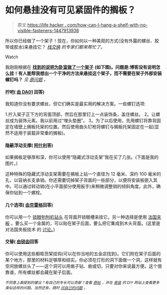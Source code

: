 # 如何悬挂没有可见紧固件的搁板？

> 原文:[https://life hacker . com/how-can-I-hang-a-shelf-with-no-visible-fasteners-1447913936](https://lifehacker.com/how-can-i-hang-a-shelf-with-no-visible-fasteners-1447913936)

所以你已经做了一个架子！现在，你如何以一种美观的方式(没有外露的螺丝、胶带或胶水)来悬挂它？ [*栈交换*](http://diy.stackexchange.com?utm_source=lifehacker&utm_medium=syndication&utm_content=89&utm_campaign=crowdhacker) *的专家们都来帮忙了。*

Watch

我刚刚根据在 [**找到的说明为卧室做了一个架子**](http://robin-happyathome.blogspot.com/2010/06/headboard-shelf-tutorial.html) **(如下图)。问题是:博客没有说明怎么挂！有人能帮我想出一个干净的方法来悬挂这个架子，而不需要在架子外部安装螺钉吗？** *见* [*原问题*](http://diy.stackexchange.com/q/27873/13026?utm_source=lifehacker&utm_medium=syndication&utm_content=89&utm_campaign=crowdhacker) *。*

#### 拧吧( [由 DA01](http://diy.stackexchange.com/a/27880/1209?utm_source=lifehacker&utm_medium=syndication&utm_content=89&utm_campaign=crowdhacker) 回答)

我知道你没有要求螺丝，但它们确实是最实用的解决方案。一些螺钉选项:

1.拧入架子正下方的背面顶部，然后在那里钉上一点装饰条，盖住螺丝。
2。让螺丝成为装饰元素。我以前用过“埋头垫圈”。
3。为了以后使用，先用螺钉将靠背固定在墙壁上搁板托架的位置。然后使用曲头钉枪将螺钉与搁板托架固定在一起(显然不适用于装载非常重的搁板)。

#### 隐蔽浮动支撑( [阿什利](http://diy.stackexchange.com/a/27903/13030?utm_source=lifehacker&utm_medium=syndication&utm_content=89&utm_campaign=crowdhacker)答)

如果搁板足够厚和深，你可以使用“隐藏式浮动支架”我在买了几张。(下面是我的图片。)

这种特殊的隐藏式浮动支架需要在搁板上钻一个直径为 12 毫米、深约 100 毫米的孔，以容纳长支承销。你还需要切掉架子背面的一些部分，以便将安装板嵌入其中。可以通过转动销(在小平面部分使用扳手)来稍微调整销的倾斜角度。此外，确保你钻到一个螺栓。

#### 几个选项( [由克雷格](http://diy.stackexchange.com/a/27875/360?utm_source=lifehacker&utm_medium=syndication&utm_content=89&utm_campaign=crowdhacker)回答)

你可以用一个 [锁眼刳刨机钻头](http://www.rockler.com/product.cfm?page=2139) 在背面开锁眼槽来挂它。另一种选择是使用 [法国夹板](https://www.google.com/search?q=french+cleat) 。要么买一个金属的，可以贴在架子后面，要么把它集成到木头背面。(这里是对法国夹板技术 的 [讨论。)](http://forums.finewoodworking.com/fine-woodworking-knots/new-woodworking/french-cleat-fireplace-mantel-shelf)

#### 交替( [由锐齿](http://diy.stackexchange.com/a/27953/807?utm_source=lifehacker&utm_medium=syndication&utm_content=89&utm_campaign=crowdhacker)回答

你可以使用这些橱柜货架挂钩(可以在你当地的五金店找到)。它们附在架子后面的某个地方，那里的材料足够厚和结实。你必须在灯形的洞下面做一个洞，这样就有空间放螺丝头了——这个洞可以用凿子钻、凿或切，只要对你来说最方便。这个很靠谱，所有螺丝都会藏在架子后面。

<small>*不同意上面提到的建议？有自己的专长可以贡献？查看*</small> [<small>*原帖*</small>](http://diy.stackexchange.com/q/27873/13026?utm_source=lifehacker&utm_medium=syndication&utm_content=89&utm_campaign=crowdhacker) <small>*，并在*</small> [<small>*家装*</small>](http://cooking.stackexchange.com?utm_source=lifehacker&utm_medium=syndication&utm_content=89&utm_campaign=crowdhacker) <small>*的 DIY 网站上查看更多类似这样的问题。当然还有，随时*</small> [<small>*问自己的问题*</small>](http://diy.stackexchange.com/questions/ask?utm_source=lifehacker&utm_medium=syndication&utm_content=89&utm_campaign=crowdhacker) <small>*。*</small>